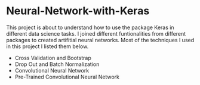 # Neural-Network-with-Keras
This project is about to understand how to use the package Keras in different data science tasks. I joined different funtionalities from different packages to created artifitial neural networks. Most of the techniques I used in this project I listed them below.

- Cross Validation and Bootstrap
- Drop Out and Batch Normalization
- Convolutional Neural Network
- Pre-Trained Convolutional Neural Network
